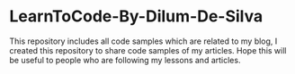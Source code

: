 # LearnToCode-By-Dilum-De-Silva
This repository includes all code samples which are related to my blog, I created this repository to share code samples of my articles. Hope this will be useful to people who are following my lessons and articles. 
